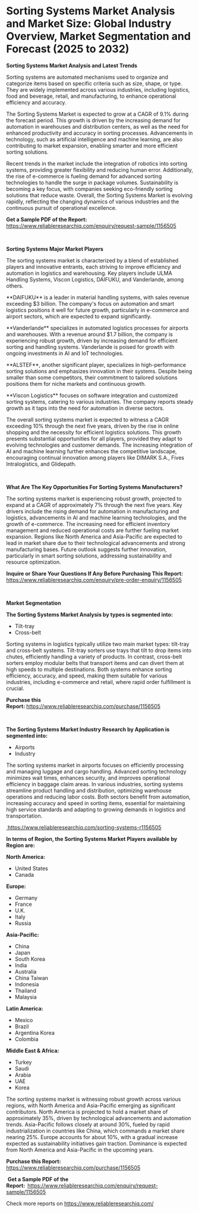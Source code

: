 <p><h1>Sorting Systems Market Analysis and Market Size: Global Industry Overview, Market Segmentation and Forecast (2025 to 2032)</h1></p><p><strong>Sorting Systems Market Analysis and Latest Trends</strong></p>
<p><p>Sorting systems are automated mechanisms used to organize and categorize items based on specific criteria such as size, shape, or type. They are widely implemented across various industries, including logistics, food and beverage, retail, and manufacturing, to enhance operational efficiency and accuracy.</p><p>The Sorting Systems Market is expected to grow at a CAGR of 9.1% during the forecast period. This growth is driven by the increasing demand for automation in warehouses and distribution centers, as well as the need for enhanced productivity and accuracy in sorting processes. Advancements in technology, such as artificial intelligence and machine learning, are also contributing to market expansion, enabling smarter and more efficient sorting solutions. </p><p>Recent trends in the market include the integration of robotics into sorting systems, providing greater flexibility and reducing human error. Additionally, the rise of e-commerce is fueling demand for advanced sorting technologies to handle the surge in package volumes. Sustainability is becoming a key focus, with companies seeking eco-friendly sorting solutions that reduce waste. Overall, the Sorting Systems Market is evolving rapidly, reflecting the changing dynamics of various industries and the continuous pursuit of operational excellence.</p></p>
<p><strong>Get a Sample PDF of the Report:&nbsp;</strong> <a href="https://www.reliableresearchiq.com/enquiry/request-sample/1156505?utm_campaign=2821&utm_medium=2&utm_source=Github&utm_content=ia&utm_term=10042025&utm_id=sorting-systems">https://www.reliableresearchiq.com/enquiry/request-sample/1156505</a></p>
<p>&nbsp;</p>
<p><strong>Sorting Systems Major Market Players</strong></p>
<p><p>The sorting systems market is characterized by a blend of established players and innovative entrants, each striving to improve efficiency and automation in logistics and warehousing. Key players include ULMA Handling Systems, Viscon Logistics, DAIFUKU, and Vanderlande, among others. </p><p>**DAIFUKU** is a leader in material handling systems, with sales revenue exceeding $3 billion. The company's focus on automation and smart logistics positions it well for future growth, particularly in e-commerce and airport sectors, which are expected to expand significantly.</p><p>**Vanderlande** specializes in automated logistics processes for airports and warehouses. With a revenue around $1.7 billion, the company is experiencing robust growth, driven by increasing demand for efficient sorting and handling systems. Vanderlande is poised for growth with ongoing investments in AI and IoT technologies.</p><p>**ALSTEF**, another significant player, specializes in high-performance sorting solutions and emphasizes innovation in their systems. Despite being smaller than some competitors, their commitment to tailored solutions positions them for niche markets and continuous growth.</p><p>**Viscon Logistics** focuses on software integration and customized sorting systems, catering to various industries. The company reports steady growth as it taps into the need for automation in diverse sectors.</p><p>The overall sorting systems market is expected to witness a CAGR exceeding 10% through the next five years, driven by the rise in online shopping and the necessity for efficient logistics solutions. This growth presents substantial opportunities for all players, provided they adapt to evolving technologies and customer demands. The increasing integration of AI and machine learning further enhances the competitive landscape, encouraging continual innovation among players like DIMARK S.A., Fives Intralogistics, and Glidepath.</p></p>
<p>&nbsp;</p>
<p><strong>What Are The Key Opportunities For Sorting Systems Manufacturers?</strong></p>
<p><p>The sorting systems market is experiencing robust growth, projected to expand at a CAGR of approximately 7% through the next five years. Key drivers include the rising demand for automation in manufacturing and logistics, advancements in AI and machine learning technologies, and the growth of e-commerce. The increasing need for efficient inventory management and reduced operational costs are further fueling market expansion. Regions like North America and Asia-Pacific are expected to lead in market share due to their technological advancements and strong manufacturing bases. Future outlook suggests further innovation, particularly in smart sorting solutions, addressing sustainability and resource optimization.</p></p>
<p><strong>Inquire or Share Your Questions If Any Before Purchasing This Report:</strong> <a href="https://www.reliableresearchiq.com/enquiry/pre-order-enquiry/1156505?utm_campaign=2821&utm_medium=2&utm_source=Github&utm_content=ia&utm_term=10042025&utm_id=sorting-systems">https://www.reliableresearchiq.com/enquiry/pre-order-enquiry/1156505</a></p>
<p>&nbsp;</p>
<p><strong>Market Segmentation</strong></p>
<p><strong>The Sorting Systems Market Analysis by types is segmented into:</strong></p>
<p><ul><li>Tilt-tray</li><li>Cross-belt</li></ul></p>
<p><p>Sorting systems in logistics typically utilize two main market types: tilt-tray and cross-belt systems. Tilt-tray sorters use trays that tilt to drop items into chutes, efficiently handling a variety of products. In contrast, cross-belt sorters employ modular belts that transport items and can divert them at high speeds to multiple destinations. Both systems enhance sorting efficiency, accuracy, and speed, making them suitable for various industries, including e-commerce and retail, where rapid order fulfillment is crucial.</p></p>
<p><strong>Purchase this Report:&nbsp;</strong><a href="https://www.reliableresearchiq.com/purchase/1156505?utm_campaign=2821&utm_medium=2&utm_source=Github&utm_content=ia&utm_term=10042025&utm_id=sorting-systems">https://www.reliableresearchiq.com/purchase/1156505</a></p>
<p>&nbsp;</p>
<p><strong>The Sorting Systems Market Industry Research by Application is segmented into:</strong></p>
<p><ul><li>Airports</li><li>Industry</li></ul></p>
<p><p>The sorting systems market in airports focuses on efficiently processing and managing luggage and cargo handling. Advanced sorting technology minimizes wait times, enhances security, and improves operational efficiency in baggage claim areas. In various industries, sorting systems streamline product handling and distribution, optimizing warehouse operations and reducing labor costs. Both sectors benefit from automation, increasing accuracy and speed in sorting items, essential for maintaining high service standards and adapting to growing demands in logistics and transportation.</p></p>
<p><a href="https://www.reliableresearchiq.com/sorting-systems-r1156505?utm_campaign=2821&utm_medium=2&utm_source=Github&utm_content=ia&utm_term=10042025&utm_id=sorting-systems">&nbsp;https://www.reliableresearchiq.com/sorting-systems-r1156505</a></p>
<p><strong>In terms of Region, the Sorting Systems Market Players available by Region are:</strong></p>
<p>
    <p> <strong> North America: </strong>
        <ul>
            <li>United States</li>
            <li>Canada</li>
        </ul>
        </p> 
    <p> <strong> Europe: </strong>
        <ul>
            <li>Germany</li>
            <li>France</li>
            <li>U.K.</li>
            <li>Italy</li>
            <li>Russia</li>
        </ul>
        </p> 
    <p> <strong> Asia-Pacific: </strong>
        <ul>
            <li>China</li>
            <li>Japan</li>
            <li>South Korea</li>
            <li>India</li>
            <li>Australia</li>
            <li>China Taiwan</li>
            <li>Indonesia</li>
            <li>Thailand</li>
            <li>Malaysia</li>
        </ul>
        </p> 
    <p> <strong> Latin America: </strong>
        <ul>
            <li>Mexico</li>
            <li>Brazil</li>
            <li>Argentina Korea</li>
            <li>Colombia</li>
        </ul>
        </p> 
    <p> <strong> Middle East & Africa: </strong>
        <ul>
            <li>Turkey</li>
            <li>Saudi</li>
            <li>Arabia</li>
            <li>UAE</li>
            <li>Korea</li>
        </ul>
    </p>
    </p>
<p><p>The sorting systems market is witnessing robust growth across various regions, with North America and Asia-Pacific emerging as significant contributors. North America is projected to hold a market share of approximately 35%, driven by technological advancements and automation trends. Asia-Pacific follows closely at around 30%, fueled by rapid industrialization in countries like China, which commands a market share nearing 25%. Europe accounts for about 10%, with a gradual increase expected as sustainability initiatives gain traction. Dominance is expected from North America and Asia-Pacific in the upcoming years.</p></p>
<p><strong>Purchase this Report: </strong><a href="https://www.reliableresearchiq.com/purchase/1156505?utm_campaign=2821&utm_medium=2&utm_source=Github&utm_content=ia&utm_term=10042025&utm_id=sorting-systems">https://www.reliableresearchiq.com/purchase/1156505</a></p>
<p>&nbsp;<strong>Get a Sample PDF of the Report:&nbsp;&nbsp;</strong><a href="https://www.reliableresearchiq.com/enquiry/request-sample/1156505?utm_campaign=2821&utm_medium=2&utm_source=Github&utm_content=ia&utm_term=10042025&utm_id=sorting-systems">https://www.reliableresearchiq.com/enquiry/request-sample/1156505</a></p>
<p><strong></strong></p>
<p>Check more reports on <a href="https://www.reliableresearchiq.com/?utm_campaign=2821&utm_medium=2&utm_source=Github&utm_content=ia&utm_term=10042025&utm_id=sorting-systems">https://www.reliableresearchiq.com/</a></p>